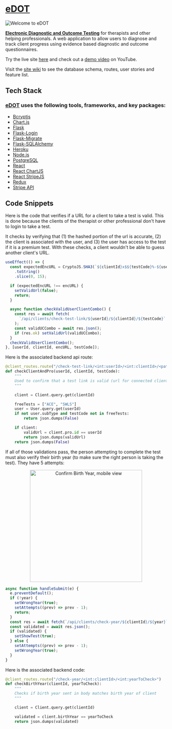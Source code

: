 # [eDOT](https://edot.herokuapp.com/)

![Welcome to eDOT](https://dot-aws.s3-us-west-1.amazonaws.com/edot-preview-small.png)

**[Electronic Diagnostic and Outcome Testing](https://edot.herokuapp.com/)** for therapists and other helping professionals. A web application to allow users to diagnose and track client progress using evidence based diagnostic and outcome questionnaires.

Try the live site [here](https://edot.herokuapp.com/) and check out a [demo video](https://youtu.be/56xb_IM6Nfs) on YouTube.

Visit the [site wiki](https://github.com/zduvall/eDOT/wiki) to see the database schema, routes, user stories and feature list.

## Tech Stack

### [eDOT](https://eDOT.herokuapp.com/) uses the following tools, frameworks, and key packages:

- [Bcryptjs](https://www.npmjs.com/package/bcrypt)
- [Chart.js](https://www.chartjs.org/)
- [Flask](https://flask.palletsprojects.com/en/1.1.x/)
- [Flask-Login](https://flask-login.readthedocs.io/en/latest/)
- [Flask-Migrate](https://flask-migrate.readthedocs.io/en/latest/#)
- [Flask-SQLAlchemy](https://flask-sqlalchemy.palletsprojects.com/en/2.x/)
- [Heroku](https://dashboard.heroku.com/)
- [Node.js](https://nodejs.org/en/)
- [PostgreSQL](https://www.postgresql.org/)
- [React](https://reactjs.org/)
- [React ChartJS](https://reactchartjs.github.io/react-chartjs-2/#/)
- [React StripeJS](https://stripe.com/docs/stripe-js/react)
- [Redux](https://react-redux.js.org/)
- [Stripe API](https://stripe.com/docs/api)

## Code Snippets

Here is the code that verifies if a URL for a client to take a test is valid. This is done because the clients of the therapist or other professional don't have to login to take a test.

It checks by verifying that (1) the hashed portion of the url is accurate, (2) the client is associated with the user, and (3) the user has access to the test if it is a premium test. With these checks, a client wouldn't be able to guess another client's URL.

```js
useEffect(() => {
  const expectedEncURL = CryptoJS.SHA3(`${clientId}x$${testCode}%-${userId}5z`)
    .toString()
    .slice(0, 15);

  if (expectedEncURL !== encURL) {
    setValidUrl(false);
    return;
  }

  async function checkValidUserClientCombo() {
    const res = await fetch(
      `/api/clients/check-test-link/${userId}/${clientId}/${testCode}`
    );
    const validUCCombo = await res.json();
    if (res.ok) setValidUrl(validUCCombo);
  }
  checkValidUserClientCombo();
}, [userId, clientId, encURL, testCode]);
```

Here is the associated backend api route:

```py
@client_routes.route("/check-test-link/<int:userId>/<int:clientId>/<path:testCode>")
def checkClientAndPro(userId, clientId, testCode):
    """
    Used to confirm that a test link is valid (url for connected client and professional)
    """

    client = Client.query.get(clientId)

    freeTests = ["ACE", "SWLS"]
    user = User.query.get(userId)
    if not user.subType and testCode not in freeTests:
        return json.dumps(False)

    if client:
        validUrl = client.pro.id == userId
        return json.dumps(validUrl)
    return json.dumps(False)
```

If all of those validations pass, the person attempting to complete the test must also verify their birth year (to make sure the right person is taking the test). They have 5 attempts:

<p align="center">
  <img src="https://dot-aws.s3-us-west-1.amazonaws.com/confirm-birth-year-mobile.png" alt="Confirm Birth Year, mobile view" width="350" />
</p>

```js
async function handleSubmit(e) {
  e.preventDefault();
  if (!year) {
    setWrongYear(true);
    setAttempts((prev) => prev - 1);
    return;
  }
  const res = await fetch(`/api/clients/check-year/${clientId}/${year}`);
  const validated = await res.json();
  if (validated) {
    setShowTest(true);
  } else {
    setAttempts((prev) => prev - 1);
    setWrongYear(true);
  }
}
```

Here is the associated backend code:

```py
@client_routes.route("/check-year/<int:clientId>/<int:yearToCheck>")
def checkBirthYear(clientId, yearToCheck):
    """
    Checks if birth year sent in body matches birth year of client
    """

    client = Client.query.get(clientId)

    validated = client.birthYear == yearToCheck
    return json.dumps(validated)
```
